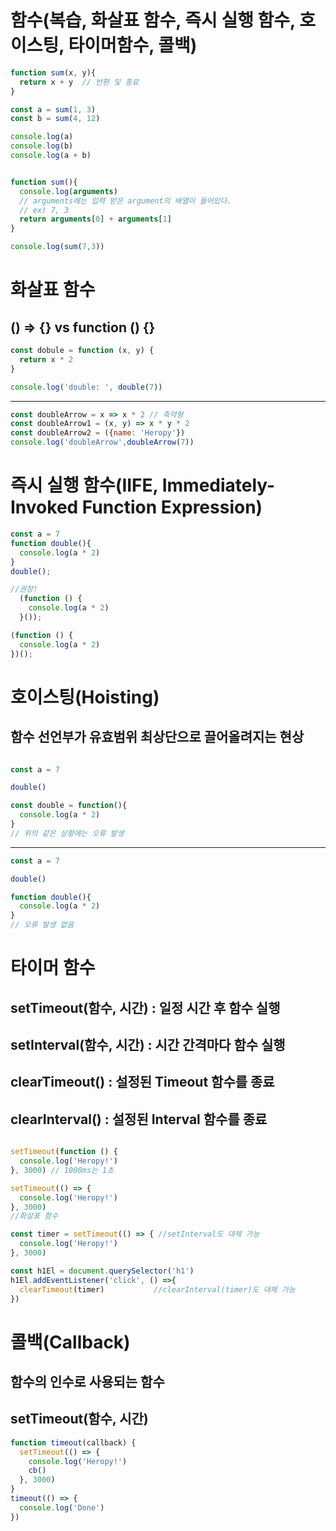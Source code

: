 # 함수(복습, 화살표 함수, 즉시 실행 함수, 호이스팅, 타이머함수, 콜백)

```javascript
function sum(x, y){
  return x + y  // 반환 및 종료
}

const a = sum(1, 3)
const b = sum(4, 12)

console.log(a)
console.log(b)
console.log(a + b)


function sum(){
  console.log(arguments)  
  // arguments에는 입력 받은 argument의 배열이 들어있다. 
  // ex) 7, 3
  return arguments[0] + arguments[1]
}

console.log(sum(7,3))

```

# 화살표 함수
## () => {} vs function () {}

```javascript
const dobule = function (x, y) {
  return x * 2
}

console.log('double: ', double(7))
```

---

```javascript
const doubleArrow = x => x * 2 // 축약형
const doubleArrow1 = (x, y) => x * y * 2 
const doubleArrow2 = ({name: 'Heropy'})
console.log('doubleArrow',doubleArrow(7))

```

# 즉시 실행 함수(IIFE, Immediately-Invoked Function Expression)

```javascript
const a = 7
function double(){
  console.log(a * 2)
}
double();

//권장!
  (function () {
    console.log(a * 2)
  }());

(function () {
  console.log(a * 2)
})();
```

# 호이스팅(Hoisting)
## 함수 선언부가 유효범위 최상단으로 끌어올려지는 현상

```javascript

const a = 7

double()

const double = function(){
  console.log(a * 2)
}
// 위의 같은 상황에는 오류 발생
```

---

```javascript
const a = 7

double()

function double(){
  console.log(a * 2)
}
// 오류 발생 없음
```

# 타이머 함수
## setTimeout(함수, 시간) : 일정 시간 후 함수 실행
## setInterval(함수, 시간) : 시간 간격마다 함수 실행
## clearTimeout() : 설정된 Timeout 함수를 종료
## clearInterval() : 설정된 Interval 함수를 종료

```javascript

setTimeout(function () {
  console.log('Heropy!')
}, 3000) // 1000ms는 1초

setTimeout(() => {
  console.log('Heropy!')
}, 3000)
//화살표 함수 

const timer = setTimeout(() => { //setInterval도 대체 가능
  console.log('Heropy!')
}, 3000)

const h1El = document.querySelector('h1')
h1El.addEventListener('click', () =>{
  clearTimeout(timer)           //clearInterval(timer)도 대체 가능
})

```

# 콜백(Callback)
## 함수의 인수로 사용되는 함수
## setTimeout(함수, 시간)

```javascript
function timeout(callback) {
  setTimeout(() => {
    console.log('Heropy!')
    cb()
  }, 3000)
}
timeout(() => {
  console.log('Done')
})


```
